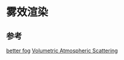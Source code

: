 # 雾效渲染






## 参考
[better fog](http://iquilezles.org/www/articles/fog/fog.htm)
[Volumetric Atmospheric Scattering](https://www.alanzucconi.com/2017/10/10/atmospheric-scattering-1/)

